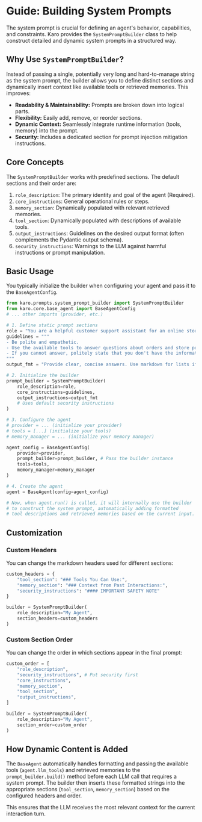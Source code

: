 # Guide: Building System Prompts

The system prompt is crucial for defining an agent's behavior, capabilities, and constraints. Karo provides the `SystemPromptBuilder` class to help construct detailed and dynamic system prompts in a structured way.

## Why Use `SystemPromptBuilder`?

Instead of passing a single, potentially very long and hard-to-manage string as the system prompt, the builder allows you to define distinct sections and dynamically insert context like available tools or retrieved memories. This improves:

*   **Readability & Maintainability:** Prompts are broken down into logical parts.
*   **Flexibility:** Easily add, remove, or reorder sections.
*   **Dynamic Context:** Seamlessly integrate runtime information (tools, memory) into the prompt.
*   **Security:** Includes a dedicated section for prompt injection mitigation instructions.

## Core Concepts

The `SystemPromptBuilder` works with predefined sections. The default sections and their order are:

1.  `role_description`: The primary identity and goal of the agent (Required).
2.  `core_instructions`: General operational rules or steps.
3.  `memory_section`: Dynamically populated with relevant retrieved memories.
4.  `tool_section`: Dynamically populated with descriptions of available tools.
5.  `output_instructions`: Guidelines on the desired output format (often complements the Pydantic output schema).
6.  `security_instructions`: Warnings to the LLM against harmful instructions or prompt manipulation.

## Basic Usage

You typically initialize the builder when configuring your agent and pass it to the `BaseAgentConfig`.

```python
from karo.prompts.system_prompt_builder import SystemPromptBuilder
from karo.core.base_agent import BaseAgentConfig
# ... other imports (provider, etc.)

# 1. Define static prompt sections
role = "You are a helpful customer support assistant for an online store."
guidelines = """
- Be polite and empathetic.
- Use the available tools to answer questions about orders and store policies.
- If you cannot answer, politely state that you don't have the information.
"""
output_fmt = "Provide clear, concise answers. Use markdown for lists if needed."

# 2. Initialize the builder
prompt_builder = SystemPromptBuilder(
    role_description=role,
    core_instructions=guidelines,
    output_instructions=output_fmt
    # Uses default security instructions
)

# 3. Configure the agent
# provider = ... (initialize your provider)
# tools = [...] (initialize your tools)
# memory_manager = ... (initialize your memory manager)

agent_config = BaseAgentConfig(
    provider=provider,
    prompt_builder=prompt_builder, # Pass the builder instance
    tools=tools,
    memory_manager=memory_manager
)

# 4. Create the agent
agent = BaseAgent(config=agent_config)

# Now, when agent.run() is called, it will internally use the builder
# to construct the system prompt, automatically adding formatted
# tool descriptions and retrieved memories based on the current input.
```

## Customization

### Custom Headers

You can change the markdown headers used for different sections:

```python
custom_headers = {
    "tool_section": "### Tools You Can Use:",
    "memory_section": "### Context from Past Interactions:",
    "security_instructions": "#### IMPORTANT SAFETY NOTE"
}

builder = SystemPromptBuilder(
    role_description="My Agent",
    section_headers=custom_headers
)
```

### Custom Section Order

You can change the order in which sections appear in the final prompt:

```python
custom_order = [
    "role_description",
    "security_instructions", # Put security first
    "core_instructions",
    "memory_section",
    "tool_section",
    "output_instructions",
]

builder = SystemPromptBuilder(
    role_description="My Agent",
    section_order=custom_order
)
```

## How Dynamic Content is Added

The `BaseAgent` automatically handles formatting and passing the available tools (`agent.llm_tools`) and retrieved memories to the `prompt_builder.build()` method before each LLM call that requires a system prompt. The builder then inserts these formatted strings into the appropriate sections (`tool_section`, `memory_section`) based on the configured headers and order.

This ensures that the LLM receives the most relevant context for the current interaction turn.